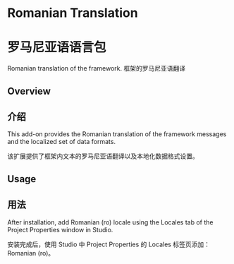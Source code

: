 # Romanian Translation
# 罗马尼亚语语言包

Romanian translation of the framework.
框架的罗马尼亚语翻译

## Overview
## 介绍
This add-on provides the Romanian translation of the framework messages and the localized set of data formats.

该扩展提供了框架内文本的罗马尼亚语翻译以及本地化数据格式设置。

## Usage
## 用法
After installation, add Romanian (ro) locale using the Locales tab of the Project Properties window in Studio.

安装完成后，使用 Studio 中 Project Properties 的 Locales 标签页添加：Romanian (ro)。